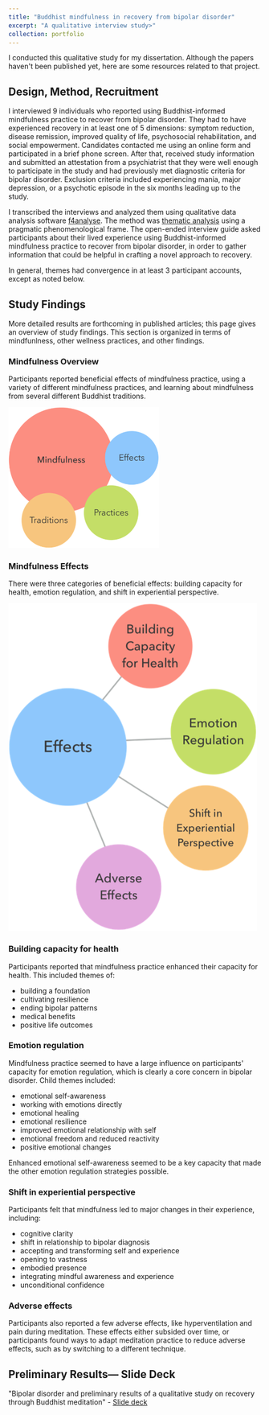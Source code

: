 ```yaml
---
title: "Buddhist mindfulness in recovery from bipolar disorder"
excerpt: "A qualitative interview study>"
collection: portfolio
---
```


I conducted this qualitative study for my dissertation. Although the papers haven't been published yet, here are some resources related to that project.

## Design, Method, Recruitment

I interviewed 9 individuals who reported using Buddhist-informed mindfulness practice to recover from bipolar disorder. They had to have experienced recovery in at least one of 5 dimensions: symptom reduction, disease remission, improved quality of life, psychosocial rehabilitation, and social empowerment. Candidates contacted me using an online form and participated in a brief phone screen. After that, received study information and submitted an attestation from a psychiatrist that they were well enough to participate in the study and had previously met diagnostic criteria for bipolar disorder. Exclusion criteria included experiencing mania, major depression, or a psychotic episode in the six months leading up to the study.

I transcribed the interviews and analyzed them using qualitative data analysis software [f4analyse](https://www.audiotranskription.de/english/f4-analyse). The method was [thematic analysis](https://www.researchgate.net/publication/235356393_Using_thematic_analysis_in_psychology) using a pragmatic phenomenological frame. The open-ended interview guide asked participants about their lived experience using Buddhist-informed mindfulness practice to recover from bipolar disorder, in order to gather information that could be helpful in crafting a novel approach to recovery.

In general, themes had convergence in at least 3 participant accounts, except as noted below. 

## Study Findings

More detailed results are forthcoming in published articles; this page gives an overview of study findings. This section is organized in terms of mindfunlness, other wellness practices, and other findings.


### Mindfulness Overview

Participants reported beneficial effects of mindfulness practice, using a variety of different mindfulness practices, and learning about mindfulness from several different Buddhist traditions.

<img src='/images/bipolar-qual-study/mindfulness-overview.png' width=300>


### Mindfulness Effects

There were three categories of beneficial effects: building capacity for health, emotion regulation, and shift in experiential perspective. 

<img src='/images/bipolar-qual-study/mindfulness-effects.png'>

### Building capacity for health

Participants reported that mindfulness practice enhanced their capacity for health. This included themes of:
* building a foundation
* cultivating resilience
* ending bipolar patterns
* medical benefits
* positive life outcomes

### Emotion regulation

Mindfulness practice seemed to have a large influence on participants' capacity for emotion regulation, which is clearly a core concern in bipolar disorder. Child themes included: 

* emotional self-awareness
* working with emotions directly
* emotional healing
* emotional resilience
* improved emotional relationship with self
* emotional freedom and reduced reactivity
* positive emotional changes

Enhanced emotional self-awareness seemed to be a key capacity that made the other emotion regulation strategies possible.

### Shift in experiential perspective

Participants felt that mindfulness led to major changes in their experience, including:

* cognitive clarity
* shift in relationship to bipolar diagnosis
* accepting and transforming self and experience
* opening to vastness
* embodied presence
* integrating mindful awareness and experience
* unconditional confidence

### Adverse effects

Participants also reported a few adverse effects, like hyperventilation and pain during meditation. These effects either subsided over time, or participants found ways to adapt meditation practice to reduce adverse effects, such as by switching to a different technique.



## Preliminary Results— Slide Deck

"Bipolar disorder and preliminary results of a qualitative study on recovery through Buddhist meditation" - [Slide deck](http://sashastrong.github.io/files/bipolar-recovery/strong-2019-LC-slides-bipolar-recovery.pdf)